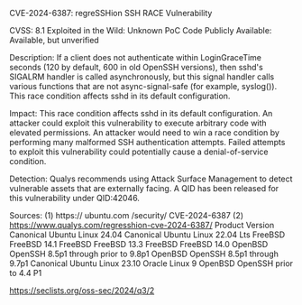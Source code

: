 CVE-2024-6387: regreSSHion SSH RACE Vulnerability

CVSS: 8.1
Exploited in the Wild: Unknown
PoC Code Publicly Available: Available, but unverified

Description: If a client does not authenticate within LoginGraceTime seconds (120 by default, 600 in old OpenSSH versions), then sshd's SIGALRM handler is called asynchronously, but this signal handler calls various functions that are not async-signal-safe (for example, syslog()). This race condition affects sshd in its default configuration.

Impact: This race condition affects sshd in its default configuration. An attacker could exploit this vulnerability to execute arbitrary code with elevated permissions. An attacker would need to win a race condition by performing many malformed SSH authentication attempts. Failed attempts to exploit this vulnerability could potentially cause a denial-of-service condition.

Detection: Qualys recommends using Attack Surface Management to detect vulnerable assets that are externally facing. A QID has been released for this vulnerability under QID:42046. 

Sources: 
(1) https://
ubuntu.com
/security/
CVE-2024-6387
(2) 
https://www.qualys.com/regresshion-cve-2024-6387/
Product
Version
Canonical	Ubuntu Linux	24.04
Canonical	Ubuntu Linux	22.04 Lts
FreeBSD	FreeBSD	14.1
FreeBSD	FreeBSD	13.3
FreeBSD	FreeBSD	14.0
OpenBSD	OpenSSH	8.5p1 through prior to 9.8p1
OpenBSD	OpenSSH	8.5p1 through 9.7p1
Canonical	Ubuntu Linux	23.10
Oracle	Linux	9
OpenBSD	OpenSSH	prior to 4.4 P1

https://seclists.org/oss-sec/2024/q3/2
